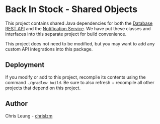 # Back In Stock - Shared Objects

This project contains shared Java dependencies for both the [Database REST API](RestApi) and the [Notification Service](NotificationService). We have put these classes and interfaces into this separate project for build convenience.

This project does not need to be modified, but you may want to add any custom API integrations into this package. 

## Deployment

If you modify or add to this project, recompile its contents using the command `./gradlew build`. Be sure to also refresh + recompile all other projects that depend on this project. 

## Author

Chris Leung - [chrislzm](https://github.com/chrislzm)
